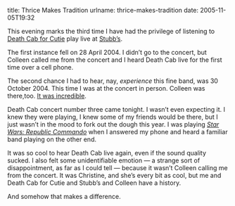 title: Thrice Makes Tradition
urlname: thrice-makes-tradition
date: 2005-11-05T19:32

This evening marks the third time I have had the privilege of listening to [Death Cab for Cutie][a] play live at
[Stubb&#x02bc;s][b].

[a]: https://www.deathcabforcutie.com/
[b]: https://www.stubbsaustin.com/

The first instance fell on 28 April 2004. I didn&#x02bc;t go to the concert, but Colleen called me from the concert and
I heard Death Cab live for the first time over a cell phone.

The second chance I had to hear, nay, _experience_ this fine band, was 30 October 2004. This time I was at the concert
in person. Colleen was there,too. [It was incredible][c].

[c]: {filename}/articles/2004/11/2004-11-03-under-21.md

Death Cab concert number three came tonight. I wasn&#x02bc;t even expecting it. I knew they were playing, I knew some of
my friends would be there, but I just wasn&#x02bc;t in the mood to fork out the dough this year. I was playing [_Star
Wars: Republic Commando_][d] when I answered my phone and heard a familiar band playing on the other end.

[d]: https://en.wikipedia.org/wiki/Star_Wars:_Republic_Commando

It was so cool to hear Death Cab live again, even if the sound quality sucked. I also felt some unidentifiable emotion
&mdash; a strange sort of disappointment, as far as I could tell &mdash; because it wasn&#x02bc;t Colleen calling me
from the concert. It was Christine, and she&#x02bc;s every bit as cool, but me and Death Cab for Cutie and
Stubb&#x02bc;s and Colleen have a history.

And somehow that makes a difference.
